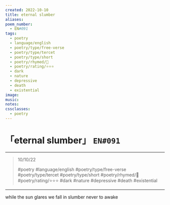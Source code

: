 ```yaml
---
created: 2022-10-10
title: eternal slumber
aliases:
poem_number:
  - EN#091
tags:
  - poetry
  - language/english
  - poetry/type/free-verse
  - poetry/type/tercet
  - poetry/type/short
  - poetry/rhymed/🔴
  - poetry/rating/⭐⭐⭐
  - dark
  - nature
  - depressive
  - death
  - existential
image:
music:
notes:
cssclasses:
  - poetry
---
```

# 「eternal slumber」 `EN#091`

---

> 10/10/22
> 
> #poetry 
> #language/english 
> #poetry/type/free-verse #poetry/type/tercet #poetry/type/short 
> #poetry/rhymed/🔴 
> #poetry/rating/⭐⭐⭐ 
> #dark #nature #depressive #death #existential 

---

while the sun glares
we fall in slumber
never to awake